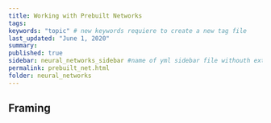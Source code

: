 ```yaml
---
title: Working with Prebuilt Networks
tags:
keywords: "topic" # new keywords requiere to create a new tag file
last_updated: "June 1, 2020"
summary: 
published: true
sidebar: neural_networks_sidebar #name of yml sidebar file withouth extension
permalink: prebuilt_net.html
folder: neural_networks
---
```



## Framing